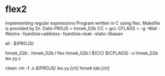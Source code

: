 # flex2
Implementing regular expressions 
Program written in C using flex. Makefile is provided by Dr. Dalio 
PROJS  = hmwk_02b
CC     = gcc
CFLAGS = -g -Wall -Wextra -fsanitize=address -fsanitize=leak -static-libasan

all : $(PROJS)

hmwk_02b : hmwk_02b.l
	flex hmwk_02b.l
	$(CC) $(CFLAGS) -o hmwk_02b lex.yy.c

clean:
	rm -f *.o $(PROJS) lex.yy.[ch] hmwk*.tab.[ch]



